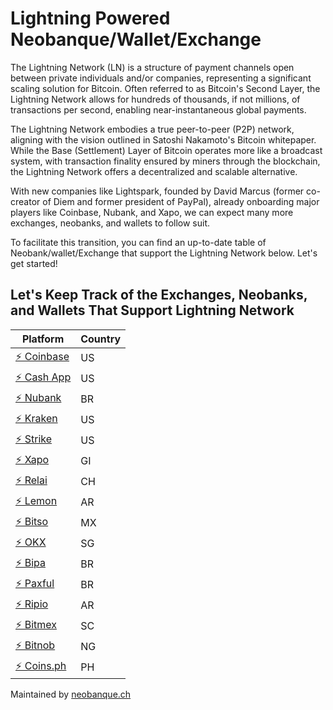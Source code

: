 # Lightning Powered Neobanque/Wallet/Exchange

The Lightning Network (LN) is a structure of payment channels open between private individuals and/or companies, representing a significant scaling solution for Bitcoin. Often referred to as Bitcoin's Second Layer, the Lightning Network allows for hundreds of thousands, if not millions, of transactions per second, enabling near-instantaneous global payments.

The Lightning Network embodies a true peer-to-peer (P2P) network, aligning with the vision outlined in Satoshi Nakamoto's Bitcoin whitepaper. While the Base (Settlement) Layer of Bitcoin operates more like a broadcast system, with transaction finality ensured by miners through the blockchain, the Lightning Network offers a decentralized and scalable alternative.

With new companies like Lightspark, founded by David Marcus (former co-creator of Diem and former president of PayPal), already onboarding major players like Coinbase, Nubank, and Xapo, we can expect many more exchanges, neobanks, and wallets to follow suit.

To facilitate this transition, you can find an up-to-date table of Neobank/wallet/Exchange that support the Lightning Network below. Let's get started!

## Let's Keep Track of the Exchanges, Neobanks, and Wallets That Support Lightning Network

| Platform                                          | Country |
|---------------------------------------------------|---------|
| [⚡ Coinbase](https://www.coinbase.com/)           | US      |
| [⚡ Cash App](https://cash.app/)                   | US      |
| [⚡ Nubank](https://www.nu.com.br/)                | BR      |
| [⚡ Kraken](https://www.kraken.com/)               | US      |
| [⚡ Strike](https://strike.me/)                    | US      |
| [⚡ Xapo](https://www.xapo.com/)                   | GI      |
| [⚡ Relai](https://relai.ch/)                      | CH      |
| [⚡ Lemon](https://www.lemon.me/)                  | AR      |
| [⚡ Bitso](https://bitso.com/)                     | MX      |
| [⚡ OKX](https://www.okx.com/)                     | SG      |
| [⚡ Bipa](https://bipa.app/)                       | BR      |
| [⚡ Paxful](https://paxful.com/)                   | BR      |
| [⚡ Ripio](https://www.ripio.com/)                 | AR      |
| [⚡ Bitmex](https://www.bitmex.com/)               | SC      |
| [⚡ Bitnob](https://www.bitnob.com/)               | NG      |
| [⚡ Coins.ph](https://coins.ph/)                   | PH      |

Maintained by [neobanque.ch](https://neobanque.ch/)

